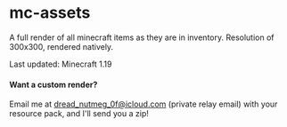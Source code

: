 # mc-assets
A full render of all minecraft items as they are in inventory. Resolution of 300x300, rendered natively.

Last updated: Minecraft 1.19

#### Want a custom render?
Email me at dread_nutmeg_0f@icloud.com (private relay email) with your resource pack, and I'll send you a zip!